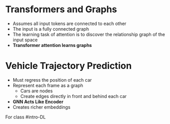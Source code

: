 # Transformers and Graphs
- Assumes all input tokens are connected to each other
- The input is a fully connected graph
- The learning task of attention is to discover the relationship graph of the input space
- **Transformer attention learns graphs**
# Vehicle Trajectory Prediction
- Must regress the position of each car
- Represent each frame as a graph
	- Cars are nodes
	- Create edges directly in front and behind each car
- **GNN Acts Like Encoder**
- Creates richer embeddings

For class #intro-DL